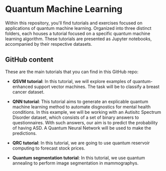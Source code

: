 # Quantum Machine Learning

Within this repository, you'll find tutorials and exercises focused on applications of quantum machine learning. Organized into three distinct folders, each houses a tutorial focused on a specific quantum machine learning algorithm. These tutorials are presented as Jupyter notebooks, accompanied by their respective datasets.

## GitHub content

These are the main tutorials that you can find in this GitHub repo:

+ **QSVM tutorial**: In this tutorial, we will explore examples of quantum-enhanced support vector machines. The task will be to classify a breast cancer dataset.

+ **QNN tutorial**: This tutorial aims to generate an explicable quantum machine learning method to automate disgnostics for mental health conditions. In this example, we will be working with an Autisitc Spectrum Disorder dataset, which consists of a set of binary answers to questionnaires. With such answers, our aim is to predict the probability of having ASD. A Quantum Neural Network will be used to make the predictions.

+ **QRC tutorial**: In this tutorial, we are going to use quantum reservoir computing to forecast stock prices.
+ **Quantum segmentation tutorial**: In this tutorial, we use quantum annealing to perform image segmentation in mammographys.

